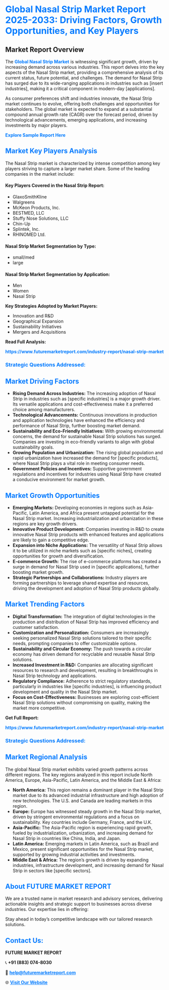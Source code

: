 <h1 style="color: #007BFF;">Global Nasal Strip Market Report 2025-2033: Driving Factors, Growth Opportunities, and Key Players</h1>

<section id="overview">
<h2>Market Report Overview</h2>
<p>The <a href="https://www.futuremarketreport.com/industry-report/nasal-strip-market" style="color: #007BFF; text-decoration: none;"><strong>Global Nasal Strip Market</strong></a> is witnessing significant growth, driven by increasing demand across various industries. This report delves into the key aspects of the Nasal Strip market, providing a comprehensive analysis of its current status, future potential, and challenges. The demand for Nasal Strip has surged due to its wide-ranging applications in industries such as [insert industries], making it a critical component in modern-day [applications].</p>
<p>As consumer preferences shift and industries innovate, the Nasal Strip market continues to evolve, offering both challenges and opportunities for stakeholders. The global market is expected to expand at a substantial compound annual growth rate (CAGR) over the forecast period, driven by technological advancements, emerging applications, and increasing investments by major players.</p>
</section>

<section id="overview">
<p><a href="https://www.futuremarketreport.com/request-sample/reportId=125437" style="color: #007BFF; text-decoration: none;"><strong>Explore Sample Report Here</strong></a></p>
</section>

<section id="key-players">
<h2 style="color: #007BFF;">Market Key Players Analysis</h2>
<p>The Nasal Strip market is characterized by intense competition among key players striving to capture a larger market share. Some of the leading companies in the market include:</p>
<h4>Key Players Covered in the Nasal Strip Report:</h4>
<ul><li>GlaxoSmithKline</li><li>Walgreens</li><li>McKeon Products, Inc.</li><li>BESTMED, LLC</li><li>Stuffy Nose Solutions, LLC</li><li>Chin-Up</li><li>Splintek, Inc.</li><li>RHINOMED Ltd.</li></ul>
<h4>Nasal Strip Market Segmentation by Type:</h4>
<ul><li>small/med</li><li>large</li></ul>

<h4>Nasal Strip Market Segmentation by Application:</h4>
<ul><li>Men</li><li>Women</li><li>Nasal Strip</li></ul>
<p><strong>Key Strategies Adopted by Market Players:</strong></p>
<ul>
<li>Innovation and R&D</li>
<li>Geographical Expansion</li>
<li>Sustainability Initiatives</li>
<li>Mergers and Acquisitions</li>
</ul>
</section>

<section>
<p><strong>Read Full Analysis: </strong></p><a href="https://www.futuremarketreport.com/industry-report/nasal-strip-market" style="color: #007BFF; text-decoration: none;"><strong>https://www.futuremarketreport.com/industry-report/nasal-strip-market</strong></a>
<h3 style="color: #007BFF;">Strategic Questions Addressed:</h3>
</section>

<section id="driving-factors">
<h2 style="color: #007BFF;">Market Driving Factors</h2>
<ul>
<li><strong>Rising Demand Across Industries:</strong> The increasing adoption of Nasal Strip in industries such as [specific industries] is a major growth driver. Its versatile applications and cost-effectiveness make it a preferred choice among manufacturers.</li>
<li><strong>Technological Advancements:</strong> Continuous innovations in production and application technologies have enhanced the efficiency and performance of Nasal Strip, further boosting market demand.</li>
<li><strong>Sustainability and Eco-Friendly Initiatives:</strong> With growing environmental concerns, the demand for sustainable Nasal Strip solutions has surged. Companies are investing in eco-friendly variants to align with global sustainability goals.</li>
<li><strong>Growing Population and Urbanization:</strong> The rising global population and rapid urbanization have increased the demand for [specific products], where Nasal Strip plays a vital role in meeting consumer needs.</li>
<li><strong>Government Policies and Incentives:</strong> Supportive government regulations and incentives for industries using Nasal Strip have created a conducive environment for market growth.</li>
</ul>
</section>

<section id="growth-opportunities">
<h2 style="color: #007BFF;">Market Growth Opportunities</h2>
<ul>
<li><strong>Emerging Markets:</strong> Developing economies in regions such as Asia-Pacific, Latin America, and Africa present untapped potential for the Nasal Strip market. Increasing industrialization and urbanization in these regions are key growth drivers.</li>
<li><strong>Innovative Product Development:</strong> Companies investing in R&D to create innovative Nasal Strip products with enhanced features and applications are likely to gain a competitive edge.</li>
<li><strong>Expansion into Niche Applications:</strong> The versatility of Nasal Strip allows it to be utilized in niche markets such as [specific niches], creating opportunities for growth and diversification.</li>
<li><strong>E-commerce Growth:</strong> The rise of e-commerce platforms has created a surge in demand for Nasal Strip used in [specific applications], further boosting market growth.</li>
<li><strong>Strategic Partnerships and Collaborations:</strong> Industry players are forming partnerships to leverage shared expertise and resources, driving the development and adoption of Nasal Strip products globally.</li>
</ul>
</section>

<section id="trending-factors">
<h2 style="color: #007BFF;">Market Trending Factors</h2>
<ul>
<li><strong>Digital Transformation:</strong> The integration of digital technologies in the production and distribution of Nasal Strip has improved efficiency and customer satisfaction.</li>
<li><strong>Customization and Personalization:</strong> Consumers are increasingly seeking personalized Nasal Strip solutions tailored to their specific needs, prompting companies to offer customizable options.</li>
<li><strong>Sustainability and Circular Economy:</strong> The push towards a circular economy has driven demand for recyclable and reusable Nasal Strip solutions.</li>
<li><strong>Increased Investment in R&D:</strong> Companies are allocating significant resources to research and development, resulting in breakthroughs in Nasal Strip technology and applications.</li>
<li><strong>Regulatory Compliance:</strong> Adherence to strict regulatory standards, particularly in industries like [specific industries], is influencing product development and quality in the Nasal Strip market.</li>
<li><strong>Focus on Cost-Effectiveness:</strong> Businesses are exploring cost-efficient Nasal Strip solutions without compromising on quality, making the market more competitive.</li>
</ul>
</section>

<section>
<p><strong>Get Full Report: </strong></p><a href="https://www.futuremarketreport.com/industry-report/nasal-strip-market" style="color: #007BFF; text-decoration: none;"><strong>https://www.futuremarketreport.com/industry-report/nasal-strip-market</strong></a>
<h3 style="color: #007BFF;">Strategic Questions Addressed:</h3>
</section>


<section id="regional-analysis">
<h2 style="color: #007BFF;">Market Regional Analysis</h2>
<p>The global Nasal Strip market exhibits varied growth patterns across different regions. The key regions analyzed in this report include North America, Europe, Asia-Pacific, Latin America, and the Middle East & Africa:</p>
<ul>
<li><strong>North America:</strong> This region remains a dominant player in the Nasal Strip market due to its advanced industrial infrastructure and high adoption of new technologies. The U.S. and Canada are leading markets in this region.</li>
<li><strong>Europe:</strong> Europe has witnessed steady growth in the Nasal Strip market, driven by stringent environmental regulations and a focus on sustainability. Key countries include Germany, France, and the U.K.</li>
<li><strong>Asia-Pacific:</strong> The Asia-Pacific region is experiencing rapid growth, fueled by industrialization, urbanization, and increasing demand for Nasal Strip in countries like China, India, and Japan.</li>
<li><strong>Latin America:</strong> Emerging markets in Latin America, such as Brazil and Mexico, present significant opportunities for the Nasal Strip market, supported by growing industrial activities and investments.</li>
<li><strong>Middle East & Africa:</strong> The region’s growth is driven by expanding industries, infrastructure development, and increasing demand for Nasal Strip in sectors like [specific sectors].</li>
</ul>
</section>

<footer>
<h2 style="color: #007BFF;">About FUTURE MARKET REPORT</h2>
<p>We are a trusted name in market research and advisory services, delivering actionable insights and strategic support to businesses across diverse industries. Our expertise lies in offering:</p>

<p>Stay ahead in today’s competitive landscape with our tailored research solutions.</p>

<h2 style="color: #007BFF;">Contact Us:</h2>
<p><strong>FUTURE MARKET REPORT</strong></p>
<p>📞 <strong>+91 (883) 074-8030</strong></p>
<p>📧 <strong><a href="mailto:help@futuremarketreport.com" style="color: #007BFF;">help@futuremarketreport.com</a></strong></p>
<p>🌐 <strong><a href="https://www.futuremarketreport.com/" style="color: #007BFF;">Visit Our Website</a></strong></p>
</footer>